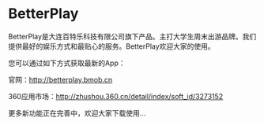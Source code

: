 # BetterPlay

BetterPlay是大连百特乐科技有限公司旗下产品。主打大学生周末出游品牌。我们提供最好的娱乐方式和最贴心的服务。BetterPlay欢迎大家的使用。

您可以通过如下方式获取最新的App：

官网：http://betterplay.bmob.cn

360应用市场：http://zhushou.360.cn/detail/index/soft_id/3273152

更多新功能正在完善中，欢迎大家下载使用... 